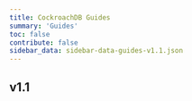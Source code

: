 ```yaml
---
title: CockroachDB Guides
summary: 'Guides'
toc: false
contribute: false
sidebar_data: sidebar-data-guides-v1.1.json
---
```

## v1.1
